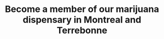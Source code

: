 ---
title: "Become a member of our marijuana dispensary in Montreal and Terrebonne"
slug: members
layout: membres
menuposition: membres
description: "Become one of us and get access to our high-quality medical cannabis. If you have questions, you can call our compassion center"
---